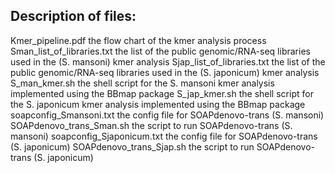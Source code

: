## Description of files:
Kmer_pipeline.pdf the flow chart of the kmer analysis process
Sman_list_of_libraries.txt the list of the public genomic/RNA-seq libraries used in the (S. mansoni) kmer analysis
Sjap_list_of_libraries.txt the list of the public genomic/RNA-seq libraries used in the (S. japonicum) kmer analysis
S_man_kmer.sh the shell script for the S. mansoni kmer analysis implemented using the BBmap package
S_jap_kmer.sh the shell script for the S. japonicum kmer analysis implemented using the BBmap package
soapconfig_Smansoni.txt the config file for SOAPdenovo-trans (S. mansoni)
SOAPdenovo_trans_Sman.sh the script to run SOAPdenovo-trans (S. mansoni)
soapconfig_Sjaponicum.txt the config file for SOAPdenovo-trans (S. japonicum)
SOAPdenovo_trans_Sjap.sh the script to run SOAPdenovo-trans (S. japonicum)
